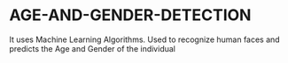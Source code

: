 # AGE-AND-GENDER-DETECTION
It uses Machine Learning Algorithms. Used to recognize human faces and predicts the Age and Gender of the individual
